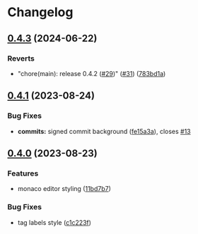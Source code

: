# Changelog

## [0.4.3](https://github.com/catppuccin/gitea/compare/v0.4.2...v0.4.3) (2024-06-22)


### Reverts

* "chore(main): release 0.4.2 ([#29](https://github.com/catppuccin/gitea/issues/29))" ([#31](https://github.com/catppuccin/gitea/issues/31)) ([783bd1a](https://github.com/catppuccin/gitea/commit/783bd1abddc8724dd0da65e5cea7e9e15dcf169c))

## [0.4.1](https://github.com/catppuccin/gitea/compare/v0.4.0...v0.4.1) (2023-08-24)


### Bug Fixes

* **commits:** signed commit background ([fe15a3a](https://github.com/catppuccin/gitea/commit/fe15a3ac012e0bcbfd57bcdb3e83382164c7e9f3)), closes [#13](https://github.com/catppuccin/gitea/issues/13)

## [0.4.0](https://github.com/catppuccin/gitea/compare/v0.3.1...v0.4.0) (2023-08-23)


### Features

* monaco editor styling ([11bd7b7](https://github.com/catppuccin/gitea/commit/11bd7b77ece1d761828ffeb87a053e78acc050a2))


### Bug Fixes

* tag labels style ([c1c223f](https://github.com/catppuccin/gitea/commit/c1c223fe50c7286bc023d2798761293f25cfc080))
